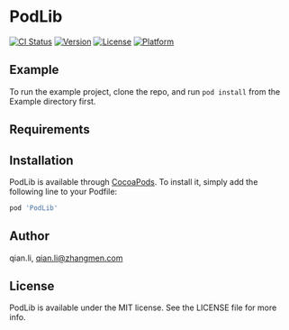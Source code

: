 # PodLib

[![CI Status](https://img.shields.io/travis/qian.li/PodLib.svg?style=flat)](https://travis-ci.org/qian.li/PodLib)
[![Version](https://img.shields.io/cocoapods/v/PodLib.svg?style=flat)](https://cocoapods.org/pods/PodLib)
[![License](https://img.shields.io/cocoapods/l/PodLib.svg?style=flat)](https://cocoapods.org/pods/PodLib)
[![Platform](https://img.shields.io/cocoapods/p/PodLib.svg?style=flat)](https://cocoapods.org/pods/PodLib)

## Example

To run the example project, clone the repo, and run `pod install` from the Example directory first.

## Requirements

## Installation

PodLib is available through [CocoaPods](https://cocoapods.org). To install
it, simply add the following line to your Podfile:

```ruby
pod 'PodLib'
```

## Author

qian.li, qian.li@zhangmen.com

## License

PodLib is available under the MIT license. See the LICENSE file for more info.
